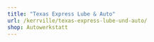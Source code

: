 ```yaml
---
title: "Texas Express Lube & Auto"
url: /kerrville/texas-express-lube-und-auto/
shop: Autowerkstatt
---
```

